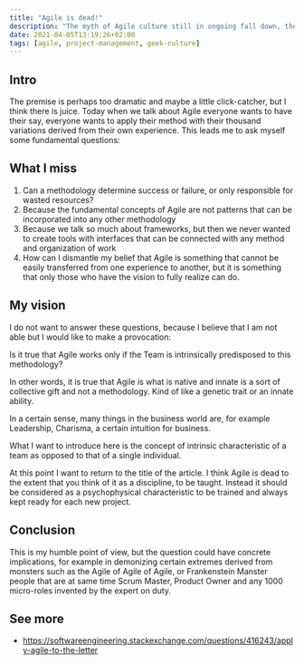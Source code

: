 ```yaml
---
title: "Agile is dead!"
description: "The myth of Agile culture still in ongoing fall down, the only cases of success are due to highly qualified people who would have been successful regardless of the methodology"
date: 2021-04-05T13:19:26+02:00
tags: [agile, project-management, geek-culture]
---
```


## Intro

The premise is perhaps too dramatic and maybe a little click-catcher, but I think there is juice. 
Today when we talk about Agile everyone wants to have their say, everyone wants to apply their method 
with their thousand variations derived from their own experience. This leads me to ask myself some fundamental questions:

## What I miss

1. Can a methodology determine success or failure, or only responsible for wasted resources?
2. Because the fundamental concepts of Agile are not patterns that can be incorporated into any other methodology
3. Because we talk so much about frameworks, but then we never wanted to create tools with interfaces that can be connected with any method and organization of work
4. How can I dismantle my belief that Agile is something that cannot be easily transferred from one experience to another, but it is something that only those who have the vision to fully realize can do.

## My vision

I do not want to answer these questions, because I believe that I am not able but I would like to make a provocation:

Is it true that Agile works only if the Team is intrinsically predisposed to this methodology?

In other words, it is true that Agile is what is native and innate is a sort of collective gift and not a methodology. Kind of like a genetic trait or an innate ability.

In a certain sense, many things in the business world are, for example Leadership, Charisma, a certain intuition for business.

What I want to introduce here is the concept of intrinsic characteristic of a team as opposed to that of a single individual.

At this point I want to return to the title of the article. I think Agile is dead to the extent that you think of it as a discipline, to be taught. Instead it should be considered as a psychophysical characteristic to be trained and always kept ready for each new project.

## Conclusion

This is my humble point of view, but the question could have concrete implications, for example in demonizing certain extremes derived from monsters such as the Agile of Agile of Agile, or Frankenstein Manster people that are at same time Scrum Master, Product Owner and any 1000 micro-roles invented by the expert on duty.

## See more
- <https://softwareengineering.stackexchange.com/questions/416243/apply-agile-to-the-letter>
